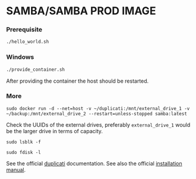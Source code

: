 # SAMBA/SAMBA PROD IMAGE

### Prerequisite


```bash
./hello_world.sh
```

### Windows

```bash
./provide_container.sh
```
After providing the container the host should be restarted.

### More

```
sudo docker run -d --net=host -v ~/duplicati:/mnt/external_drive_1 -v ~/backup:/mnt/external_drive_2 --restart=unless-stopped samba:latest
```
Check the UUIDs of the external drives, preferably `external_drive_1` would be the larger drive in terms of capacity.
```
sudo lsblk -f 
```
```
sudo fdisk -l 
```


See the official
[duplicati](https://duplicati.readthedocs.io/en/latest/)
documentation.
See also the official
[installation manual](https://duplicati.readthedocs.io/en/latest/02-installation/).
